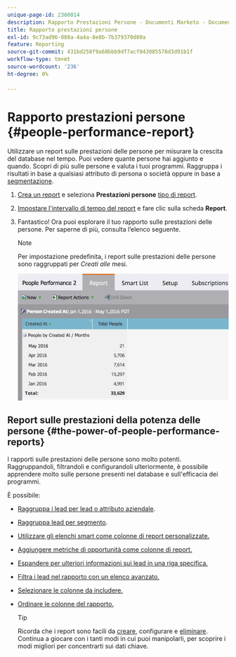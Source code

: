 ```yaml
---
unique-page-id: 2360014
description: Rapporto Prestazioni Persone - Documenti Marketo - Documentazione Del Prodotto
title: Rapporto prestazioni persone
exl-id: 9c73ad96-088a-4a4a-8e8b-7b379370d80a
feature: Reporting
source-git-commit: 431bd258f9a68bbb9df7acf043085578d3d91b1f
workflow-type: tm+mt
source-wordcount: '236'
ht-degree: 0%

---
```


# Rapporto prestazioni persone {#people-performance-report}

Utilizzare un report sulle prestazioni delle persone per misurare la crescita del database nel tempo. Puoi vedere quante persone hai aggiunto e quando. Scopri di più sulle persone e valuta i tuoi programmi. Raggruppa i risultati in base a qualsiasi attributo di persona o società oppure in base a [segmentazione](/help/marketo/product-docs/personalization/segmentation-and-snippets/segmentation/create-a-segmentation.md).

1. [Crea un report](/help/marketo/product-docs/reporting/basic-reporting/creating-reports/create-a-report-in-a-program.md) e seleziona **Prestazioni persone** [tipo di report](/help/marketo/product-docs/reporting/basic-reporting/report-types/report-type-overview.md).

1. [Impostare l&#39;intervallo di tempo del report](/help/marketo/product-docs/reporting/basic-reporting/editing-reports/change-a-report-time-frame.md) e fare clic sulla scheda **Report**.

1. Fantastico! Ora puoi esplorare il tuo rapporto sulle prestazioni delle persone. Per saperne di più, consulta l’elenco seguente.

   >[!NOTE]
   >
   >Per impostazione predefinita, i report sulle prestazioni delle persone sono raggruppati per *Creati alle* mesi.

   ![](assets/one.png)

## Report sulle prestazioni della potenza delle persone {#the-power-of-people-performance-reports}

I rapporti sulle prestazioni delle persone sono molto potenti. Raggruppandoli, filtrandoli e configurandoli ulteriormente, è possibile apprendere molto sulle persone presenti nel database e sull&#39;efficacia dei programmi.

È possibile:

* [Raggruppa i lead per lead o attributo aziendale](/help/marketo/product-docs/reporting/basic-reporting/report-activity/group-person-reports-by-attribute.md).
* [Raggruppa lead per segmento](/help/marketo/product-docs/personalization/segmentation-and-snippets/segmentation/group-person-reports-by-segment.md).
* [Utilizzare gli elenchi smart come colonne di report personalizzate.](/help/marketo/product-docs/reporting/basic-reporting/editing-reports/add-custom-columns-to-a-person-report.md)
* [Aggiungere metriche di opportunità come colonne di report.](/help/marketo/product-docs/reporting/basic-reporting/editing-reports/add-opportunity-columns-to-a-lead-report.md)
* [Espandere per ulteriori informazioni sui lead in una riga specifica.](/help/marketo/product-docs/reporting/basic-reporting/report-activity/drill-down-in-a-people-performance-report.md)
* [Filtra i lead nel rapporto con un elenco avanzato.](/help/marketo/product-docs/reporting/basic-reporting/editing-reports/filter-people-in-a-report-with-a-smart-list.md)
* [Selezionare le colonne da includere.](/help/marketo/product-docs/reporting/basic-reporting/editing-reports/select-report-columns.md)
* [Ordinare le colonne del rapporto.](/help/marketo/product-docs/reporting/basic-reporting/editing-reports/sort-report-on-columns.md)

  >[!TIP]
  >
  >Ricorda che i report sono facili da [creare](/help/marketo/product-docs/reporting/basic-reporting/creating-reports/create-a-report-in-a-program.md), configurare e [eliminare](/help/marketo/product-docs/reporting/basic-reporting/report-activity/delete-a-report.md). Continua a giocare con i tanti modi in cui puoi manipolarli, per scoprire i modi migliori per concentrarti sui dati chiave.
